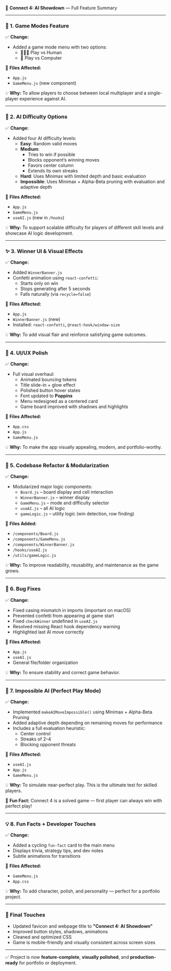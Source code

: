 🧠 **Connect 4: AI Showdown** — Full Feature Summary

---

### 🧠 1. Game Modes Feature
✅ **Change:**
- Added a game mode menu with two options:
  - 🧑‍🤝‍🧑 Play vs Human
  - 🤖 Play vs Computer

📌 **Files Affected:**
- `App.js`
- `GameMenu.js` (new component)

💡 **Why:**
To allow players to choose between local multiplayer and a single-player experience against AI.

---

### 🤖 2. AI Difficulty Options
✅ **Change:**
- Added four AI difficulty levels:
  - **Easy**: Random valid moves
  - **Medium**:
    - Tries to win if possible
    - Blocks opponent’s winning moves
    - Favors center column
    - Extends its own streaks
  - **Hard**: Uses Minimax with limited depth and basic evaluation
  - **Impossible**: Uses Minimax + Alpha-Beta pruning with evaluation and adaptive depth

📌 **Files Affected:**
- `App.js`
- `GameMenu.js`
- `useAI.js` (new in `/hooks`)

💡 **Why:**
To support scalable difficulty for players of different skill levels and showcase AI logic development.

---

### ✨ 3. Winner UI & Visual Effects
✅ **Change:**
- Added `WinnerBanner.js`
- Confetti animation using `react-confetti`:
  - Starts only on win
  - Stops generating after 5 seconds
  - Falls naturally (via `recycle=false`)

📌 **Files Affected:**
- `App.js`
- `WinnerBanner.js` (new)
- Installed: `react-confetti`, `@react-hook/window-size`

💡 **Why:**
To add visual flair and reinforce satisfying game outcomes.

---

### 🎨 4. UI/UX Polish
✅ **Change:**
- Full visual overhaul:
  - Animated bouncing tokens
  - Title slide-in + glow effect
  - Polished button hover states
  - Font updated to **Poppins**
  - Menu redesigned as a centered card
  - Game board improved with shadows and highlights

📌 **Files Affected:**
- `App.css`
- `App.js`
- `GameMenu.js`

💡 **Why:**
To make the app visually appealing, modern, and portfolio-worthy.

---

### 🧼 5. Codebase Refactor & Modularization
✅ **Change:**
- Modularized major logic components:
  - `Board.js` – board display and cell interaction
  - `WinnerBanner.js` – winner display
  - `GameMenu.js` – mode and difficulty selector
  - `useAI.js` – all AI logic
  - `gameLogic.js` – utility logic (win detection, row finding)

📌 **Files Added:**
- `/components/Board.js`
- `/components/GameMenu.js`
- `/components/WinnerBanner.js`
- `/hooks/useAI.js`
- `/utils/gameLogic.js`

💡 **Why:**
To improve readability, reusability, and maintenance as the game grows.

---

### 🧩 6. Bug Fixes
✅ **Change:**
- Fixed casing mismatch in imports (important on macOS)
- Prevented confetti from appearing at game start
- Fixed `checkWinner` undefined in `useAI.js`
- Resolved missing React hook dependency warning
- Highlighted last AI move correctly

📌 **Files Affected:**
- `App.js`
- `useAI.js`
- General file/folder organization

💡 **Why:**
To ensure stability and correct game behavior.

---

### 🚀 7. Impossible AI (Perfect Play Mode)
✅ **Change:**
- Implemented `makeAIMoveImpossible()` using Minimax + Alpha-Beta Pruning
- Added adaptive depth depending on remaining moves for performance
- Includes a full evaluation heuristic:
  - Center control
  - Streaks of 2–4
  - Blocking opponent threats

📌 **Files Affected:**
- `useAI.js`
- `App.js`
- `GameMenu.js`

💡 **Why:**
To simulate near-perfect play. This is the ultimate test for skilled players.

🔐 **Fun Fact:** Connect 4 is a solved game — first player can always win with perfect play!

---

### 💡 8. Fun Facts + Developer Touches
✅ **Change:**
- Added a cycling `fun-fact` card to the main menu
- Displays trivia, strategy tips, and dev notes
- Subtle animations for transitions

📌 **Files Affected:**
- `GameMenu.js`
- `App.css`

💡 **Why:**
To add character, polish, and personality — perfect for a portfolio project.

---

### 🌟 Final Touches
- Updated favicon and webpage title to **"Connect 4: AI Showdown"**
- Improved button styles, shadows, animations
- Cleaned and optimized CSS
- Game is mobile-friendly and visually consistent across screen sizes

---

✅ Project is now **feature-complete**, **visually polished**, and **production-ready** for portfolio or deployment.
